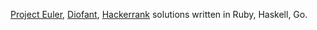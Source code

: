 [Project Euler](http://projecteuler.net), [Diofant](http://diofant.ru), [Hackerrank](http://www.hackerrank.com) solutions written in Ruby, Haskell, Go.

